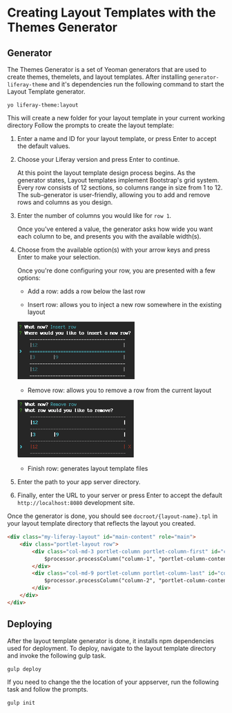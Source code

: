 # Creating Layout Templates with the Themes Generator

## Generator

The Themes Generator is a set of Yeoman generators that are used to create themes, themelets, and layout templates. After installing `generator-liferay-theme` and it's dependencies run the following command to start the Layout Template generator.

```
yo liferay-theme:layout
```

This will create a new folder for your layout template in your current working directory Follow the prompts to create the layout template:

1. Enter a name and ID for your layout template, or press Enter to accept the default values.

2. Choose your Liferay version and press Enter to continue.

	At this point the layout template design process begins. As the generator states, Layout templates implement Bootstrap's grid system. Every row consists of 12 sections, so columns range in size from 1 to 12. The sub-generator is user-friendly, allowing you to add and remove rows and columns as you design.

3. Enter the number of columns you would like for `row 1`.

	Once you've entered a value, the generator asks how wide you want each column to be, and presents you with the available width(s).

4. Choose from the available option(s) with your arrow keys and press Enter to make your selection.

	Once you're done configuring your row, you are presented with a few options:

	- Add a row: adds a row below the last row

	- Insert row: allows you to inject a new row somewhere in the existing layout

	![Rows can be inserted using the layout creator](images/01-creating-layout-templates-with-the-themes-generator_insert-row.png)

	- Remove row: allows you to remove a row from the current layout

	![Rows are removed using the layout creator](images/01-creating-layout-templates-with-the-themes-generator_remove-row.png)

	- Finish row: generates layout template files

5. Enter the path to your app server directory.

6. Finally, enter the URL to your server or press Enter to accept the default `http://localhost:8080` development site.

Once the generator is done, you should see `docroot/{layout-name}.tpl` in your layout template directory that reflects the layout you created.

```html
<div class="my-liferay-layout" id="main-content" role="main">
	<div class="portlet-layout row">
		<div class="col-md-3 portlet-column portlet-column-first" id="column-1">
			$processor.processColumn("column-1", "portlet-column-content portlet-column-content-first")
		</div>
		<div class="col-md-9 portlet-column portlet-column-last" id="column-2">
			$processor.processColumn("column-2", "portlet-column-content portlet-column-content-last")
		</div>
	</div>
</div>
```

## Deploying

After the layout template generator is done, it installs npm dependencies used for deployment. To deploy, navigate to the layout template directory and invoke the following gulp task.

```
gulp deploy
```

If you need to change the the location of your appserver, run the following task and follow the prompts.

```
gulp init
```
